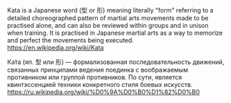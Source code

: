 Kata is a Japanese word (型 or 形) meaning literally "form" referring to a detailed choreographed pattern of martial arts movements made to be practised alone, and can also be reviewed within groups and in unison when training. It is practised in Japanese martial arts as a way to memorize and perfect the movements being executed.
https://en.wikipedia.org/wiki/Kata

Ка́та (яп. 型 или 形) — формализованная последовательность движений, связанных принципами ведения поединка с воображаемым противником или группой противников. По сути, является квинтэссенцией техники конкретного стиля боевых искусств.
https://ru.wikipedia.org/wiki/%D0%9A%D0%B0%D1%82%D0%B0
